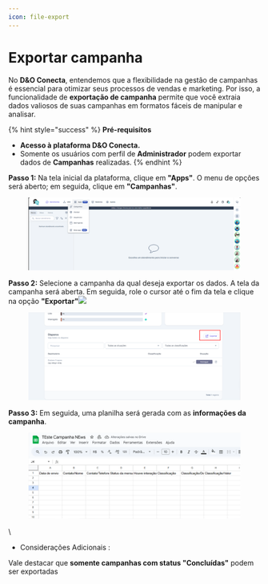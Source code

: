 ```yaml
---
icon: file-export
---
```


# Exportar campanha

No **D\&O Conecta**, entendemos que a flexibilidade na gestão de campanhas é essencial para otimizar seus processos de vendas e marketing. Por isso, a funcionalidade de **exportação de campanha** permite que você extraia dados valiosos de suas campanhas em formatos fáceis de manipular e analisar.

{% hint style="success" %}
**Pré-requisitos**

* **Acesso à plataforma D\&O Conecta.**
* Somente os usuários com perfil de **Administrador** podem exportar dados de **Campanhas** realizadas.
{% endhint %}

**Passo 1:** Na tela inicial da plataforma, clique em **"Apps"**. O menu de opções será aberto; em seguida, clique em **"Campanhas"**.

<figure><img src="../../.gitbook/assets/image (664).png" alt=""><figcaption></figcaption></figure>

**Passo 2:** Selecione a campanha da qual deseja exportar os dados. A tela da campanha será aberta. Em seguida, role o cursor até o fim da tela e clique na opção **"Exportar"**![](https://docs.helena.app/~gitbook/image?url=https%3A%2F%2F3176979156-files.gitbook.io%2F%7E%2Ffiles%2Fv0%2Fb%2Fgitbook-x-prod.appspot.com%2Fo%2Fspaces%252F3HTAyLM7hzj1t6Nt4ii2%252Fuploads%252FlcdL94EqwX6xViI4ietk%252F1.png%3Falt%3Dmedia\&width=300\&dpr=4\&quality=100\&sign=5172f1fd\&sv=2)

<figure><img src="../../.gitbook/assets/image (665).png" alt=""><figcaption></figcaption></figure>

**Passo 3:** Em seguida, uma planilha será gerada com as **informações da campanha**.

<figure><img src="../../.gitbook/assets/image (666).png" alt=""><figcaption></figcaption></figure>

\


* Considerações Adicionais :&#x20;

Vale destacar que **somente campanhas com status "Concluídas"** podem ser exportadas
